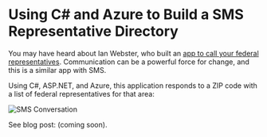 # Using C# and Azure to Build a SMS Representative Directory

You may have heard about Ian Webster, who built an 
[app to call your federal representatives](https://www.twilio.com/blog/2016/06/call-congress-using-one-phone-number.html).
Communication can be a powerful force for change, and this is a similar app with SMS.

Using C#, ASP.NET, and Azure, this application responds to a ZIP code with a list of federal representatives for that area:

![SMS Conversation](https://twilioinc.wpengine.com/wp-content/uploads/2016/06/0-e1466616781393.png)

See blog post: (coming soon).
